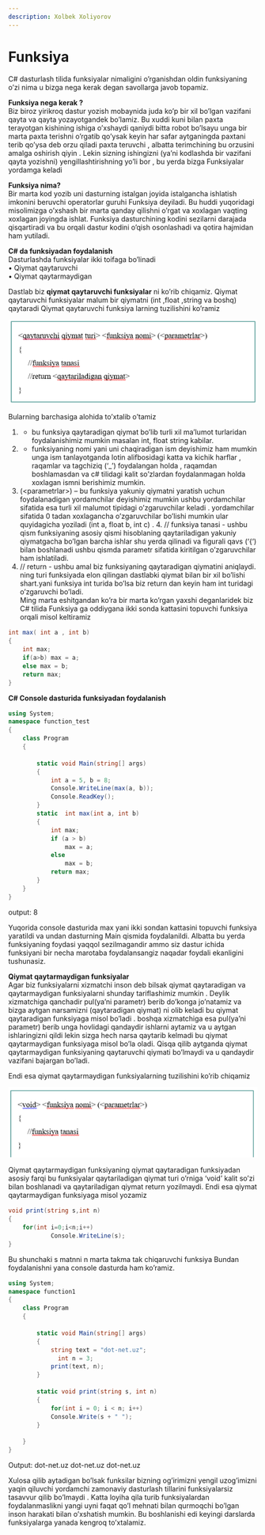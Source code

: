 ```yaml
---
description: Xolbek Xoliyorov
---
```


# Funksiya

C\# dasturlash tilida funksiyalar nimaligini o’rganishdan oldin funksiyaning o’zi nima u bizga nega kerak degan savollarga javob topamiz.  
  
**Funksiya nega kerak ?**  
Biz biroz yirikroq dastur yozish mobaynida juda ko’p bir xil bo’lgan vazifani qayta va qayta yozayotgandek bo’lamiz. Bu xuddi kuni bilan paxta terayotgan kishining ishiga o’xshaydi qaniydi bitta robot bo’lsayu unga bir marta paxta terishni o’rgatib qo’ysak keyin har safar aytganingda paxtani terib qo’ysa deb orzu qiladi paxta teruvchi , albatta terimchining bu orzusini amalga oshirish qiyin . Lekin sizning ishingizni \(ya’ni kodlashda bir vazifani qayta yozishni\) yengillashtirishning yo’li bor , bu yerda bizga Funksiyalar yordamga keladi  
  
**Funksiya nima?**  
Bir marta kod yozib uni dasturning istalgan joyida istalgancha ishlatish imkonini beruvchi operatorlar guruhi Funksiya deyiladi. Bu huddi yuqoridagi misolimizga o’xshash bir marta qanday qilishni o’rgat va xoxlagan vaqting xoxlagan joyingda ishlat. Funksiya dasturchining kodini sezilarni darajada qisqartiradi va bu orqali dastur kodini o’qish osonlashadi va qotira hajmidan ham yutiladi.  
  
**C\# da funksiyadan foydalanish**  
Dasturlashda funksiyalar ikki toifaga bo’linadi  
• Qiymat qaytaruvchi   
• Qiymat qaytarmaydigan

Dastlab biz **qiymat qaytaruvchi funksiyalar** ni ko’rib chiqamiz. Qiymat qaytaruvchi funksiyalar malum bir qiymatni \(int ,float ,string va boshq\) qaytaradi Qiymat qaytaruvchi funksiya larning tuzilishini ko’ramiz

 

![](../../../.gitbook/assets/image%20%2857%29.png)

Bularning barchasiga alohida to’xtalib o’tamiz   
1.  - bu funksiya qaytaradigan qiymat bo’lib turli xil ma’lumot turlaridan foydalanishimiz mumkin masalan int, float string kabilar.  
2.  - funksiyaning nomi yani uni chaqiradigan ism deyishimiz ham mumkin unga ism tanlayotganda lotin alifbosidagi katta va kichik harflar , raqamlar va tagchiziq \(‘\_’\) foydalangan holda , raqamdan boshlamasdan va c\# tilidagi kalit so’zlardan foydalanmagan holda xoxlagan ismni berishimiz mumkin.   
3. \(&lt;parametrlar&gt;\) – bu funksiya yakuniy qiymatni yaratish uchun foydalanadigan yordamchilar deyishimiz mumkin ushbu yordamchilar sifatida esa turli xil malumot tipidagi o’zgaruvchilar keladi . yordamchilar sifatida 0 tadan xoxlagancha o’zgaruvchilar bo’lishi mumkin ular quyidagicha yoziladi \(int a, float b, int c\) . 4. // funksiya tanasi - ushbu qism funksiyaning asosiy qismi hisoblaning qaytariladigan yakuniy qiymatgacha bo’lgan barcha ishlar shu yerda qilinadi va figurali qavs \(‘{‘\) bilan boshlanadi ushbu qismda parametr sifatida kiritilgan o’zgaruvchilar ham ishlatiladi.   
5. // return  - ushbu amal biz funksiyaning qaytaradigan qiymatini aniqlaydi.  ning turi funksiyada elon qilingan dastlabki qiymat bilan bir xil bo’lishi shart.yani funksiya int turida bo’lsa biz return dan keyin ham int turidagi o’zgaruvchi bo’ladi.   
Ming marta eshitgandan ko’ra bir marta ko’rgan yaxshi deganlaridek biz C\# tilida Funksiya ga oddiygana ikki sonda kattasini topuvchi funksiya orqali misol keltiramiz

```csharp
int max( int a , int b)
{
	int max;
	if(a>b) max = a;
	else max = b;
	return max;
}
```

**C\# Console dasturida funksiyadan foydalanish**

```csharp
using System;
namespace function_test
{
    class Program
    {
       
        static void Main(string[] args)
        {
            int a = 5, b = 8;
            Console.WriteLine(max(a, b));
            Console.ReadKey();
        }
        static  int max(int a, int b)
        {
            int max;
            if (a > b)
                max = a;
            else
                max = b;
            return max;
        }        
    }
}
```

output: 8

Yuqorida console dasturida max yani ikki sondan kattasini topuvchi funksiya yaratildi va undan dasturning Main qismida foydalanildi. Albatta bu yerda funksiyaning foydasi yaqqol sezilmagandir ammo siz dastur ichida funksiyani bir necha marotaba foydalansangiz naqadar foydali ekanligini tushunasiz.

**Qiymat qaytarmaydigan funksiyalar**  
Agar biz funksiyalarni xizmatchi inson deb bilsak qiymat qaytaradigan va qaytarmaydigan funksiyalarni shunday tariflashimiz mumkin . Deylik xizmatchiga qanchadir pul\(ya’ni parametr\) berib do’konga jo’natamiz va bizga aytgan narsamizni \(qaytaradigan qiymat\) ni olib keladi bu qiymat qaytaradigan funksiyaga misol bo’ladi . boshqa xizmatchiga esa pul\(ya’ni parametr\) berib unga hovlidagi qandaydir ishlarni aytamiz va u aytgan ishlaringizni qildi lekin sizga hech narsa qaytarib kelmadi bu qiymat qaytarmaydigan funksiyaga misol bo’la oladi. Qisqa qilib aytganda qiymat qaytarmaydigan funksiyaning qaytaruvchi qiymati bo’lmaydi va u qandaydir vazifani bajargan bo’ladi.

Endi esa qiymat qaytarmaydigan funksiyalarning tuzilishini ko’rib chiqamiz

![](../../../.gitbook/assets/image%20%283%29.png)

Qiymat qaytarmaydigan funksiyaning qiymat qaytaradigan funksiyadan asosiy farqi bu funksiyalar qaytariladigan qiymat turi o’rniga ‘void’ kalit so’zi bilan boshlanadi va qaytariladigan qiymat return yozilmaydi. Endi esa qiymat qaytarmaydigan funksiyaga misol yozamiz

```csharp
void print(string s,int n)
{
    for(int i=0;i<n;i++)
		    Console.WriteLine(s);
}
```

Bu shunchaki s matnni n marta takma tak chiqaruvchi funksiya Bundan foydalanishni yana console dasturda ham ko’ramiz.

```csharp
using System;
namespace function1
{
    class Program
    {
       
        static void Main(string[] args)
        {
            string text = "dot-net.uz";
	          int n = 3;
            print(text, n);
        }

        static void print(string s, int n)
        {
            for(int i = 0; i < n; i++)
          	Console.Write(s + " ");
        }
       
    }
}
```

Output: dot-net.uz dot-net.uz dot-net.uz

Xulosa qilib aytadigan bo’lsak funksilar bizning og’irimizni yengil uzog’imizni yaqin qiluvchi yordamchi zamonaviy dasturlash tillarini funksiyalarsiz tasavvur qilib bo’lmaydi . Katta loyiha qila turib funksiyalardan foydalanmaslikni yangi uyni faqat qo’l mehnati bilan qurmoqchi bo’lgan inson harakati bilan o’xshatish mumkin. Bu boshlanishi edi keyingi darslarda funksiyalarga yanada kengroq to’xtalamiz.

